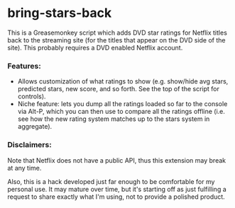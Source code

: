 # bring-stars-back

This is a Greasemonkey script which adds DVD star ratings for Netflix titles back to the streaming site (for the titles that appear on the DVD side of the site). This probably requires a DVD enabled Netflix account.

### Features:

* Allows customization of what ratings to show (e.g. show/hide avg stars, predicted stars, new score, and so forth. See the top of the script for controls).
* Niche feature: lets you dump all the ratings loaded so far to the console via Alt-P, which you can then use to compare all the ratings offline (i.e. see how the new rating system matches up to the stars system in aggregate).

### Disclaimers:

Note that Netflix does not have a public API, thus this extension may break at any time.

Also, this is a hack developed just far enough to be comfortable for my personal use. It may mature over time, but it's starting off as just fulfilling a request to share exactly what I'm using, not to provide a polished product.



